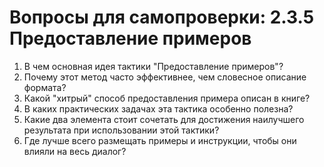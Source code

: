 # Вопросы для самопроверки: 2.3.5 Предоставление примеров

1.  В чем основная идея тактики "Предоставление примеров"?
2.  Почему этот метод часто эффективнее, чем словесное описание формата?
3.  Какой "хитрый" способ предоставления примера описан в книге?
4.  В каких практических задачах эта тактика особенно полезна?
5.  Какие два элемента стоит сочетать для достижения наилучшего результата при использовании этой тактики?
6.  Где лучше всего размещать примеры и инструкции, чтобы они влияли на весь диалог? 